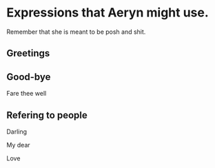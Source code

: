 # Expressions that Aeryn might use.

Remember that she is meant to be posh and shit.

## Greetings


## Good-bye

Fare thee well


## Refering to people

Darling

My dear

Love
